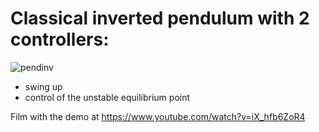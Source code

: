 # Classical inverted pendulum with 2 controllers:

![pendinv](https://user-images.githubusercontent.com/8348158/139571648-9777c263-b834-4291-97c9-caa97422a8e9.jpg)

- swing up
- control of the unstable equilibrium point

Film with the demo at https://www.youtube.com/watch?v=iX_hfb6ZoR4
